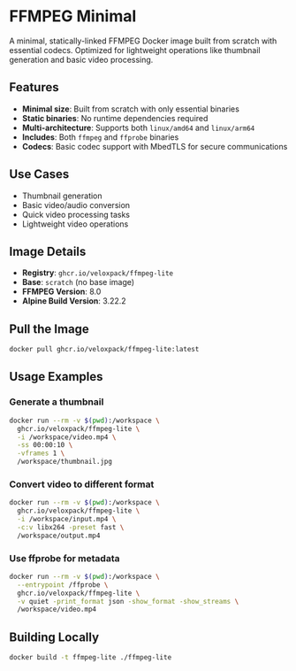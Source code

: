 # FFMPEG Minimal

A minimal, statically-linked FFMPEG Docker image built from scratch with essential codecs. Optimized for lightweight operations like thumbnail generation and basic video processing.

## Features

- **Minimal size**: Built from scratch with only essential binaries
- **Static binaries**: No runtime dependencies required
- **Multi-architecture**: Supports both `linux/amd64` and `linux/arm64`
- **Includes**: Both `ffmpeg` and `ffprobe` binaries
- **Codecs**: Basic codec support with MbedTLS for secure communications

## Use Cases

- Thumbnail generation
- Basic video/audio conversion
- Quick video processing tasks
- Lightweight video operations

## Image Details

- **Registry**: `ghcr.io/veloxpack/ffmpeg-lite`
- **Base**: `scratch` (no base image)
- **FFMPEG Version**: 8.0
- **Alpine Build Version**: 3.22.2

## Pull the Image

```bash
docker pull ghcr.io/veloxpack/ffmpeg-lite:latest
```

## Usage Examples

### Generate a thumbnail

```bash
docker run --rm -v $(pwd):/workspace \
  ghcr.io/veloxpack/ffmpeg-lite \
  -i /workspace/video.mp4 \
  -ss 00:00:10 \
  -vframes 1 \
  /workspace/thumbnail.jpg
```

### Convert video to different format

```bash
docker run --rm -v $(pwd):/workspace \
  ghcr.io/veloxpack/ffmpeg-lite \
  -i /workspace/input.mp4 \
  -c:v libx264 -preset fast \
  /workspace/output.mp4
```

### Use ffprobe for metadata

```bash
docker run --rm -v $(pwd):/workspace \
  --entrypoint /ffprobe \
  ghcr.io/veloxpack/ffmpeg-lite \
  -v quiet -print_format json -show_format -show_streams \
  /workspace/video.mp4
```

## Building Locally

```bash
docker build -t ffmpeg-lite ./ffmpeg-lite
```
